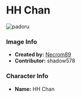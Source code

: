 # HH Chan

![padoru](https://raw.githubusercontent.com/shadow578/Padoru-Padoru/master/Padoru/other-hh-chan.png "HH Chan")

### Image Info
* **Created by:**    [Necrom89](https://www.reddit.com/r/Animemes/comments/a8hd1z/here_is_a_present_from_me_for_you_weebs/)
* **Contributor:**   shadow578

### Character Info
* **Name:**   HH Chan
